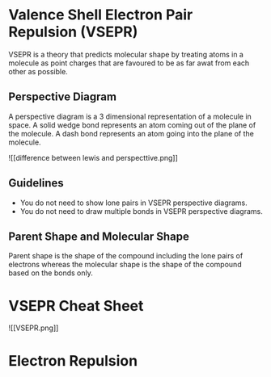 # Valence Shell Electron Pair Repulsion (VSEPR)

VSEPR is a theory that predicts molecular shape by treating atoms in a molecule as point charges that are favoured to be as far awat from each other as possible.

## Perspective Diagram
A perspective diagram is a 3 dimensional representation of a molecule in space. A solid wedge bond represents an atom coming out of the plane of the molecule. A dash bond represents an atom going into the plane of the molecule.


![[difference between lewis and perspecttive.png]]


## Guidelines

- You do not need to show lone pairs in VSEPR perspective diagrams.
- You do not need to draw multiple bonds in VSEPR perspective diagrams.

## Parent Shape and Molecular Shape

Parent shape is the shape of the compound including the lone pairs of electrons whereas the molecular shape is the shape of the compound based on the bonds only.

# VSEPR Cheat Sheet
![[VSEPR.png]]

# Electron Repulsion

